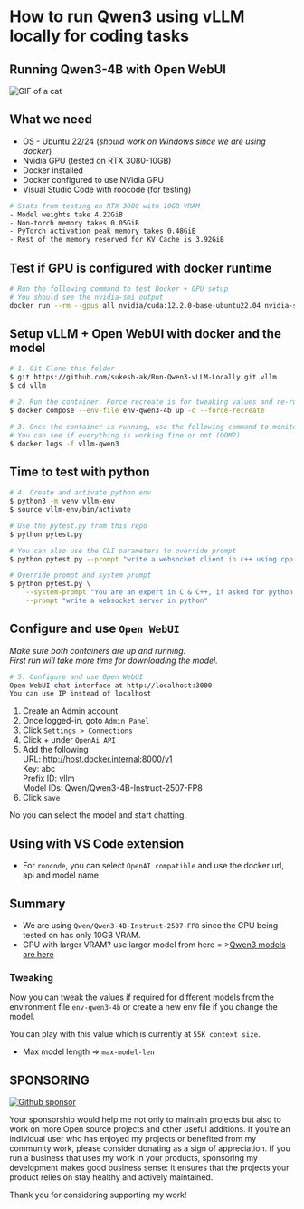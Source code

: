 # How to run Qwen3 using vLLM locally for coding tasks

## Running Qwen3-4B with Open WebUI
![GIF of a cat](assets/qwen3-4b-openwebui.gif)

## What we need
- OS - Ubuntu 22/24 (_should work on Windows since we are using docker_)
- Nvidia GPU (tested on RTX 3080-10GB)
- Docker installed
- Docker configured to use NVidia GPU
- Visual Studio Code with roocode (for testing)

```bash
# Stats from testing on RTX 3080 with 10GB VRAM
- Model weights take 4.22GiB
- Non-torch memory takes 0.05GiB
- PyTorch activation peak memory takes 0.48GiB
- Rest of the memory reserved for KV Cache is 3.92GiB
```

## Test if GPU is configured with docker runtime

```bash
# Run the following command to test Docker + GPU setup
# You should see the nvidia-smi output
docker run --rm --gpus all nvidia/cuda:12.2.0-base-ubuntu22.04 nvidia-smi
```

## Setup vLLM + Open WebUI with docker and the model

```bash
# 1. Git Clone this folder
$ git https://github.com/sukesh-ak/Run-Qwen3-vLLM-Locally.git vllm
$ cd vllm
```

```bash
# 2. Run the container. Force recreate is for tweaking values and re-running if required
$ docker compose --env-file env-qwen3-4b up -d --force-recreate
```

```bash
# 3. Once the container is running, use the following command to monitor the logs
# You can see if everything is working fine or not (OOM?)
$ docker logs -f vllm-qwen3
```

## Time to test with python

```bash
# 4. Create and activate python env
$ python3 -m venv vllm-env
$ source vllm-env/bin/activate

# Use the pytest.py from this repo
$ python pytest.py

# You can also use the CLI parameters to override prompt
$ python pytest.py --prompt "write a websocket client in c++ using cpp-httplib" 

# Override prompt and system prompt
$ python pytest.py \
	--system-prompt "You are an expert in C & C++, if asked for python, just say Python is a snake" \
	--prompt "write a websocket server in python"
```

## Configure and use `Open WebUI`
_Make sure both containers are up and running.  
First run will take more time for downloading the model._
```bash
# 5. Configure and use Open WebUI
Open WebUI chat interface at http://localhost:3000  
You can use IP instead of localhost
```

1. Create an Admin account
2. Once logged-in, goto `Admin Panel`
3. Click `Settings > Connections`
4. Click + under `OpenAi API`
5. Add the following  
URL: http://host.docker.internal:8000/v1   
Key: abc  
Prefix ID: vllm  
Model IDs: Qwen/Qwen3-4B-Instruct-2507-FP8
6. Click `save`

No you can select the model and start chatting.

## Using with VS Code extension
- For `roocode`, you can select `OpenAI compatible` and use the docker url, api and model name

## Summary
- We are using `Qwen/Qwen3-4B-Instruct-2507-FP8` since the GPU being tested on has only 10GB VRAM.  
- GPU with larger VRAM? use larger model from here = >[Qwen3 models are here](https://huggingface.co/Qwen)

### Tweaking
Now you can tweak the values if required for different models from the environment file `env-qwen3-4b` or create a new env file if you change the model.

You can play with this value which is currently at `55K context size`.
- Max model length => `max-model-len`


## SPONSORING
[![Github sponsor](https://img.shields.io/static/v1?label=Click%20here%20to%20Sponsor&message=%E2%9D%A4&logo=GitHub&color=%23FF007F&style=for-the-badge)](https://github.com/sponsors/sukesh-ak)  

Your sponsorship would help me not only to maintain projects but also to work on more Open source projects and other useful additions. If you're an individual user who has enjoyed my projects or benefited from my community work, please consider donating as a sign of appreciation. If you run a business that uses my work in your products, sponsoring my development makes good business sense: it ensures that the projects your product relies on stay healthy and actively maintained.

Thank you for considering supporting my work!